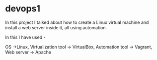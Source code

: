 # devops1

In this project I talked about how to create a Linux virtual machine and install a web server inside it, all using automation.

In this I have used -

OS ->Linux,
Virtualization tool -> VirtualBox,
Automation tool -> Vagrant,
Web server -> Apache
